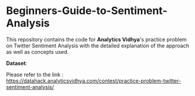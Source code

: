 # Beginners-Guide-to-Sentiment-Analysis
This repository contains the code for **Analytics Vidhya**'s practice problem on Twitter Sentiment Analysis with the detailed explanation of the approach as well as concepts used.

**Dataset**:

Please refer to the link : https://datahack.analyticsvidhya.com/contest/practice-problem-twitter-sentiment-analysis/
